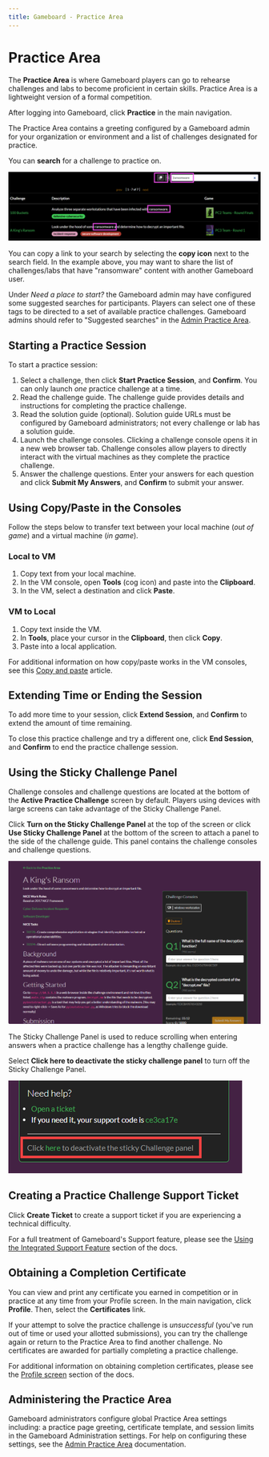 ```yaml
---
title: Gameboard - Practice Area
---
```


# Practice Area

The **Practice Area** is where Gameboard players can go to rehearse challenges and labs to become proficient in certain skills. Practice Area is a lightweight version of a formal competition.

After logging into Gameboard, click **Practice** in the main navigation.

The Practice Area contains a greeting configured by a Gameboard admin for your organization or environment and a list of challenges designated for practice.

You can **search** for a challenge to practice on.

![practice search](img/practice-search.png)

You can copy a link to your search by selecting the **copy icon** next to the search field. In the example above, you may want to share the list of challenges/labs that have "ransomware" content with another Gameboard user.

Under *Need a place to start?* the Gameboard admin may have configured some suggested searches for participants. Players can select one of these tags to be directed to a set of available practice challenges. Gameboard admins should refer to "Suggested searches" in the [Admin Practice Area](admin-practice-area.md).

## Starting a Practice Session

To start a practice session:

1. Select a challenge, then click **Start Practice Session**, and **Confirm**. You can only launch *one* practice challenge at a time.
2. Read the challenge guide. The challenge guide provides details and instructions for completing the practice challenge.
3. Read the solution guide (optional). Solution guide URLs must be configured by Gameboard administrators; not every challenge or lab has a solution guide.
4. Launch the challenge consoles. Clicking a challenge console opens it in a new web browser tab. Challenge consoles allow players to directly interact with the virtual machines as they complete the practice challenge.
5. Answer the challenge questions. Enter your answers for each question and click **Submit My Answers**, and **Confirm** to submit your answer.

## Using Copy/Paste in the Consoles

Follow the steps below to transfer text between your local machine (*out of game*) and a virtual machine (*in game*).

### Local to VM

1. Copy text from your local machine.
2. In the VM console, open **Tools** (cog icon) and paste into the **Clipboard**.
3. In the VM, select a destination and click **Paste**.

### VM to Local

1. Copy text inside the VM.
2. In **Tools**, place your cursor in the **Clipboard**, then click **Copy**.
3. Paste into a local application.

For additional information on how copy/paste works in the VM consoles, see this [Copy and paste](../topomojo/copy-paste.md) article.

## Extending Time or Ending the Session

To add more time to your session, click **Extend Session**, and **Confirm** to extend the amount of time remaining.

To close this practice challenge and try a different one, click **End Session**, and **Confirm** to end the practice challenge session.

## Using the Sticky Challenge Panel

Challenge consoles and challenge questions are located at the bottom of the **Active Practice Challenge** screen by default. Players using devices with large screens can take advantage of the Sticky Challenge Panel.

Click **Turn on the Sticky Challenge Panel** at the top of the screen or click **Use Sticky Challenge Panel** at the bottom of the screen to attach a panel to the side of the challenge guide. This panel contains the challenge consoles and challenge questions.

![Enabled Sticky Challenge Panel](img/enabled-sticky-challenge-panel.png)

The Sticky Challenge Panel is used to reduce scrolling when entering answers when a practice challenge has a lengthy challenge guide.

Select **Click here to deactivate the sticky challenge panel** to turn off the Sticky Challenge Panel.

![Disable Sticky Challenge Panel](img/disable-sticky-challenge-panel.png)

## Creating a Practice Challenge Support Ticket

Click **Create Ticket** to create a support ticket if you are experiencing a technical difficulty.

For a full treatment of Gameboard's Support feature, please see the [Using the Integrated Support Feature](support.md) section of the docs.

## Obtaining a Completion Certificate

You can view and print any certificate you earned in competition or in practice at any time from your Profile screen. In the main navigation, click **Profile**. Then, select the **Certificates** link.

If your attempt to solve the practice challenge is *unsuccessful* (you've run out of time or used your allotted submissions), you can try the challenge again or return to the Practice Area to find another challenge. No certificates are awarded for partially completing a practice challenge.

For additional information on obtaining completion certificates, please see the [Profile screen](profile.md) section of the docs.

## Administering the Practice Area

Gameboard administrators configure global Practice Area settings including: a practice page greeting, certificate template, and session limits in the Gameboard Administration settings. For help on configuring these settings, see the [Admin Practice Area](./admin-practice-area.md) documentation.
